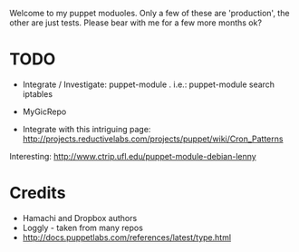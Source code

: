 
Welcome to my puppet moduoles.
Only a few of these are 'production', the other are just tests.
Please bear with me for a few more months ok?

TODO
====

* Integrate / Investigate: puppet-module . i.e.:
	puppet-module search iptables
* MyGicRepo


* Integrate with this intriguing page:
	http://projects.reductivelabs.com/projects/puppet/wiki/Cron_Patterns

Interesting:
	http://www.ctrip.ufl.edu/puppet-module-debian-lenny

Credits
=======

* Hamachi and Dropbox authors
* Loggly - taken from many repos
* http://docs.puppetlabs.com/references/latest/type.html

